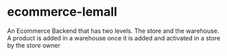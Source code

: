 # ecommerce-lemall
An Ecommerce Backend that has two levels. The store and the warehouse. A product is added in a warehouse once it is added and activated in a store by the store owner
